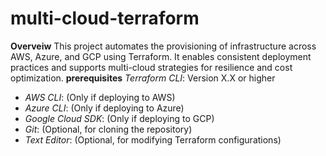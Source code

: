 # multi-cloud-terraform
**Overveiw**
This project automates the provisioning of infrastructure across AWS, Azure, and GCP using Terraform. It enables consistent deployment practices and supports multi-cloud strategies for resilience and cost optimization.
**prerequisites**
*Terraform CLI*: Version X.X or higher
- *AWS CLI*: (Only if deploying to AWS)
- *Azure CLI*: (Only if deploying to Azure)
- *Google Cloud SDK*: (Only if deploying to GCP)
- *Git*: (Optional, for cloning the repository)
- *Text Editor*: (Optional, for modifying Terraform configurations)
